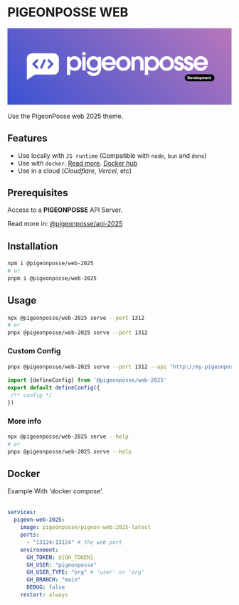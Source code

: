 # PIGEONPOSSE WEB

![HEADER](https://raw.githubusercontent.com/pigeonposse/pigeon-web/main/docs/public/banner.png)

Use the PigeonPosse web 2025 theme.

## Features

- Use locally with `JS runtime` (Compatible with `node`, `bun` and `deno`)
- Use with `docker`. [Read more](#docker). [Docker hub](https://hub.docker.com/r/pigeonposse/pigeon-web)
- Use in a cloud (_Cloudflare_, _Vercel_, etc)

## Prerequisites

Access to a **PIGEONPOSSE** API Server.

Read more in: [@pigeonposse/api-2025](https://www.npmjs.com/package/@pigeonposse/api-2025)

## Installation

```bash
npm i @pigeonposse/web-2025
# or
pnpm i @pigeonposse/web-2025
```

## Usage

```bash
npx @pigeonposse/web-2025 serve --port 1312
# or
pnpx @pigeonposse/web-2025 serve --port 1312
```

### Custom Config

```bash
pnpx @pigeonposse/web-2025 serve --port 1312 --api "http://my-pigeonposse-api.com" --config ./config.js
```

```js
import {defineConfig} from '@pigeonposse/web-2025'
export default defineConfig({
 /** config */
})
```

### More info

```bash
npx @pigeonposse/web-2025 serve --help
# or
pnpx @pigeonposse/web-2025 serve --help
```

## Docker

Example With 'docker compose'.

```yaml

services:
  pigeon-web-2025:
    image: pigeonposse/pigeon-web:2025-latest
    ports:
      - "13124:13124" # the web port
    environment:
      GH_TOKEN: ${GH_TOKEN}
      GH_USER: "pigeonposse"
      GH_USER_TYPE: "org" # 'user' or 'org'
      GH_BRANCH: "main"
      DEBUG: false
    restart: always

```
